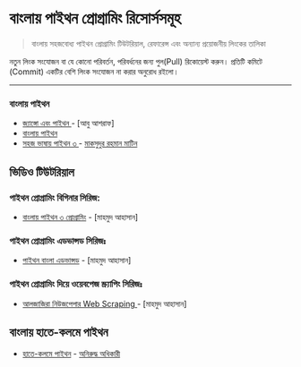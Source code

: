 # বাংলায় পাইথন প্রোগ্রামিং রিসোর্সসমূহ

> বাংলায় সহজবোধ্য পাইথন প্রোগ্রামিং টিউটরিয়াল, রেফারেন্স এবং অন্যান্য প্রয়োজনীয় লিংকের তালিকা

নতুন লিংক সংযোজন বা যে কোনো পরিবর্তন, পরিবর্ধনের জন্য পুল(Pull) রিকোয়েস্ট করুন। প্রতিটি কমিটে (Commit) একটির বেশি লিংক সংযোজন না করার অনুরোধ রইলো।

 

---

### বাংলায় পাইথন
* [জ্যাঙ্গো এবং পাইথন ](http://masnun.com/tutorials)  - [আবু আশরাফ] 
* [বাংলায় পাইথন](https://python.howtocode.com.bd/?fbclid=IwAR3WakbZDJpt4retznSS2PPjaytDCWnUdNQ95YB9nv0KF5BHOb1R65moG6s) 
* [সহজ ভাষায় পাইথন ৩ ](https://python.maateen.me)  - [মাকসুদুর রহমান মাটিন](https://www.linkedin.com/in/maateen/)

## ভিডিও টিউটরিয়াল

### পাইথন প্রোগ্রামিং বিগিনার সিরিজ:

 
* [বাংলায় পাইথন ৩ প্রোগ্রামিং](https://bit.ly/2LuyVla?fbclid=IwAR2AfI2Kr7UpWqnP9laC4EpPegruFKQa1LJRR8xndnY1V47OqEeyFDeNawo) - [মাহমুদ আহাসান] 
    
### পাইথন প্রোগ্রামিং এডভান্সড সিরিজঃ

* [পাইথন বাংলা এডভান্সড](https://bit.ly/2Jzggmx) - [মাহমুদ আহাসান] 

### পাইথন প্রোগ্রামিং দিয়ে ওয়েবপেজ স্ক্র‍্যাপিং সিরিজঃ

* [আলজাজিরা নিউজপেপার Web Scraping ](https://www.youtube.com/watch?v=3YLyT4LRJUc&list=PLlMOodDAsO4zLUcrCyUJ8aclYqOOcSMfn&fbclid=IwAR3Xwh5cMzLW-1OQEnDB0jSjXEL2qJYKn0wVgiTPif-0MRX7A0sBRIkre44) - [মাহমুদ আহাসান] 

## বাংলায় হাতে-কলমে পাইথন

* [হাতে-কলমে পাইথন](https://adhikary.net/bn/2016/06/11/learn-python-by-building-0/?fbclid=IwAR1M9fQwdn2nFQXidPuBOkuGgHDXkiEhusQR0xp5XAg0hK6cSKAxi7El_KI)  -  [অনিরুদ্ধ অধিকারী](https://linkedin.com/in/tuxboy)
